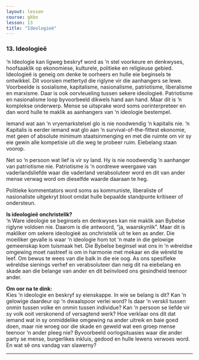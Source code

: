 ```yaml
---
layout: lesson
course: gkbo
lesson: 13
title: "Ideologieë"
---
```


### 13. Ideologieë
‘n Ideologie kan ligweg beskryf word as ‘n stel voorkeure en denkwyses, hoofsaaklik op ekonomiese, kulturele, politieke en religieuse gebied. Ideologieë is geneig om denke te oorheers en hulle eie beginsels te ontwikkel. Dit voorsien mettertyd die riglyne vir die aanhangers se lewe. Voorbeelde is sosialisme, kapitalisme, nasionalisme, patriotisme, liberalisme en marxisme. Daar is ook oorvleueling tussen sekere ideologieë. Patriotisme en nasionalisme loop byvoorbeeld dikwels hand aan hand. Maar dit is ‘n komplekse onderwerp. Mense se uitsprake word soms oorinterpreteer en dan word hulle te maklik as aanhangers van ‘n ideologie bestempel.

Iemand wat aan ‘n vryemarkstelsel glo is nie noodwendig ‘n kapitalis nie. ‘n Kapitalis is eerder iemand wat glo aan ‘n survival-of-the-fittest ekonomie, met geen of absolute minimum staatsinmenging en met die ruimte om vir sy eie gewin alle kompetisie uit die weg te probeer ruim. Eiebelang staan voorop.

Net so ‘n persoon wat lief is vir sy land. Hy is nie noodwendig ‘n aanhanger van patriotisme nie. Patriotisme is ‘n oordrewe weergawe van vaderlandsliefde waar die vaderland verabsoluteer word en dit van ander mense verwag word om dieselfde waarde daaraan te heg.

Politieke kommentators word soms as kommuniste, liberaliste of nasionaliste uitgekryt bloot omdat hulle bepaalde standpunte kritiseer of ondersteun.

**Is ideologieë onchristelik?**  
‘n Ware ideologie se beginsels en denkwyses kan nie maklik aan Bybelse riglyne voldoen nie. Daarom is die antwoord, “ja, waarskynlik”. Maar dit is makliker om sekere ideologieë as onchristelik uit te ken as ander. Die moeiliker gevalle is waar ‘n ideologie hom tot ‘n mate in die gelowige gemeenskap kom tuismaak het. Die Bybelse beginsel wat ons in ‘n wêreldse omgewing moet nastreef is om in harmonie met mekaar en die wêreld te leef. Om bewus te wees van die balk in die eie oog. As ons spesifieke wêreldse sienings verhef en verabsoluteer dan neig dit na eiebelang en skade aan die belange van ander en dit beïnvloed ons gesindheid teenoor ander.

**Om oor na te dink:**  
Kies ‘n ideologie en beskryf sy eienskappe. In wie se belang is dit? Kan ‘n gelowige daardeur op ‘n dwaalspoor verlei word? Is daar ‘n verskil tussen onmin tussen volke en onmin tussen individue? Kan ‘n persoon se liefde vir sy volk ooit verskonend of versagtend werk? Hoe verklaar ons dit dat iemand wat in sy onmiddelike omgewing na ander uitreik en baie goed doen, maar nie wroeg oor die skade en geweld wat een groep mense teenoor ‘n ander pleeg nie? Byvoorbeeld oorlogsituasies waar die ander party se mense, burgerlikes inkluis, gedood en hulle lewens verwoes word. En wat sê ons vandag van slawerny?

---
